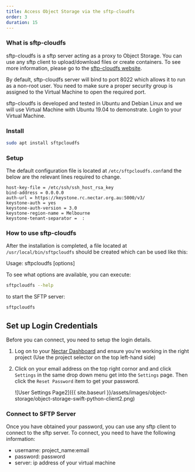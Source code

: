 ```yaml
---
title: Access Object Storage via the sftp-cloudfs
order: 3
duration: 15
---
```


### What is sftp-cloudfs

sftp-cloudfs is a sftp server acting as a proxy to Object Storage. You can use any sftp client to upload/download files or create containers. To see more information, please go to the [sftp-cloudfs website](https://github.com/Memset/sftpcloudfs).

By default, sftp-cloudfs server will bind to port 8022 which allows it to run as a non-root user. You need to make sure a proper security group is assigned to the Virtual Machine to open the required port.

sftp-cloudfs is developed and tested in Ubuntu and Debian Linux and we will use Virtual Machine with Ubuntu 19.04 to demonstrate.  Login to your Virtual Machine.

### Install

```bash
sudo apt install sftpcloudfs
```

### Setup

The default configuration file is located at `/etc/sftpcloudfs.conf`and the below are the relevant lines required to change.

```shell
host-key-file = /etc/ssh/ssh_host_rsa_key
bind-address = 0.0.0.0
auth-url = https://keystone.rc.nectar.org.au:5000/v3/
keystone-auth = yes
keystone-auth-version = 3.0
keystone-region-name = Melbourne
keystone-tenant-separator =  :
```

### How to use sftp-cloudfs

After the installation is completed, a file located at `/usr/local/bin/sftpcloudfs` should be created which can be used like this:

Usage: sftpcloudfs [options]

To see what options are available, you can execute:
```bash
sftpcloudfs --help
```

to start the SFTP server:
```bash
sftpcloudfs
```
## Set up Login Credentials

Before you can connect, you need to setup the login details.

1. Log on to your [Nectar Dashboard](https://dashboard.rc.nectar.org.au) and ensure you're working in the right project (Use the project selector on the top left-hand side)
2. Click on your email address on the top right cornor and and click `Settings` in the same drop down menu get into the `Settings` page. Then click the `Reset Password` item to get your password.

    ![User Settings Page2]({{ site.baseurl }}/assets/images/object-storage/object-storage-swift-python-client2.png)


### Connect to SFTP Server
Once you have obtained your password, you can use any sftp client to connect to the sftp server. To connect, you need to have the following information:

- username: project_name:email
- password: password
- server: ip address of your virtual machine